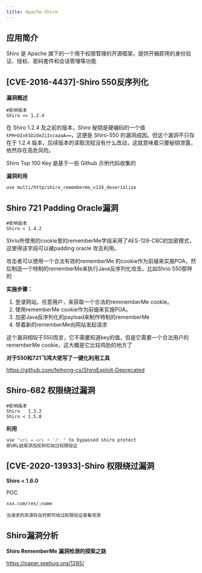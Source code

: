 ```yaml
---
title: Apache-Shiro
---
```


## 应用简介
Shiro 是 Apache 旗下的一个用于权限管理的开源框架，提供开箱即用的身份验证、授权、密码套件和会话管理等功能

## [CVE-2016-4437]-Shiro 550反序列化

**漏洞概述**

```http
#影响版本
Shiro <= 1.2.4
```

在 Shiro 1.2.4 及之前的版本，Shiro 秘钥是硬编码的一个值 `kPH+bIxk5D2deZiIxcaaaA==`，这便是 Shiro-550 的漏洞成因。但这个漏洞不只存在于 1.2.4 版本，后续版本的读取流程没有什么改动，这就意味着只要秘钥泄露，依然存在高危风险。

Shiro Top 100 Key 是基于一些 Github 示例代码收集的

**漏洞利用**

```bash
use multi/http/shiro_rememberme_v124_deserialize
```

## Shiro 721 Padding Oracle漏洞

```http
#影响版本
Shiro < 1.4.2
```

Shrio所使用的cookie里的rememberMe字段采用了AES-128-CBC的加密模式，这使得该字段可以被padding oracle 攻击利用。

攻击者可以使用一个合法有效的rememberMe 的cookie作为前缀来实施POA，然后制造一个特制的rememberMe来执行Java反序列化攻击，比如Shrio 550那样的

**实施步骤：**

1. 登录网站，任意用户，来获取一个合法的remmemberMe cookie。
2. 使用rememberMe cookie作为前缀来实施POA。
3. 加密Java反序列化的payload来制作特制的rememberMe
4. 带着新的rememberMe向网站发起请求

这个漏洞相较于550而言，它不需要知道key的值，但是它需要一个合法用户的rememberMe cookie，这大概是它比较鸡肋的地方了

**对于550和721飞鸿大佬写了一键化利用工具**

https://github.com/feihong-cs/ShiroExploit-Deprecated

## Shiro-682 权限绕过漏洞

```http
#影响版本
Shiro	1.3.2
Shiro < 1.5.0
```

**利用**

```bash
use "uri = uri + '/' " to bypassed shiro protect
即URL结尾添加反斜杠绕过权限验证
```

## [CVE-2020-13933]-Shiro 权限绕过漏洞

**Shiro < 1.6.0**

POC

```http
xxx.com/res/;name

当请求的资源存在时即可绕过权限验证查看资源
```

## Shiro漏洞分析

**Shiro RememberMe 漏洞检测的探索之路**

https://paper.seebug.org/1285/